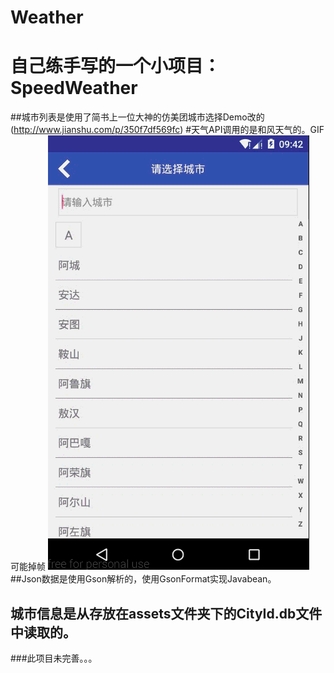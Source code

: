 # Weather
# 自己练手写的一个小项目：SpeedWeather
##城市列表是使用了简书上一位大神的仿美团城市选择Demo改的(http://www.jianshu.com/p/350f7df569fc)
#天气API调用的是和风天气的。GIF可能掉帧
![image](https://github.com/CKRao/Weather/blob/master/jdfw.gif)
##Json数据是使用Gson解析的，使用GsonFormat实现Javabean。
## 城市信息是从存放在assets文件夹下的CityId.db文件中读取的。
###此项目未完善。。。
